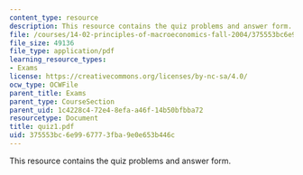 ```yaml
---
content_type: resource
description: This resource contains the quiz problems and answer form.
file: /courses/14-02-principles-of-macroeconomics-fall-2004/375553bc6e9967773fba9e0e653b446c_quiz1.pdf
file_size: 49136
file_type: application/pdf
learning_resource_types:
- Exams
license: https://creativecommons.org/licenses/by-nc-sa/4.0/
ocw_type: OCWFile
parent_title: Exams
parent_type: CourseSection
parent_uid: 1c4228c4-72e4-8efa-a46f-14b50bfbba72
resourcetype: Document
title: quiz1.pdf
uid: 375553bc-6e99-6777-3fba-9e0e653b446c
---
```

This resource contains the quiz problems and answer form.